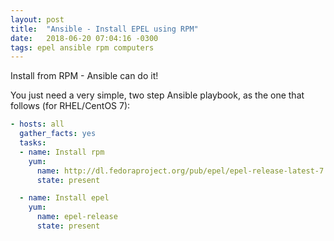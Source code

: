 ```yaml
---
layout: post
title:  "Ansible - Install EPEL using RPM"
date:   2018-06-20 07:04:16 -0300
tags: epel ansible rpm computers
---
```

Install from RPM - Ansible can do it!

You just need a very simple, two step Ansible playbook, as the one that follows (for RHEL/CentOS 7):
```yml
- hosts: all
  gather_facts: yes
  tasks:
  - name: Install rpm
    yum:
      name: http://dl.fedoraproject.org/pub/epel/epel-release-latest-7.noarch.rpm
      state: present

  - name: Install epel
    yum:
      name: epel-release
      state: present
```
